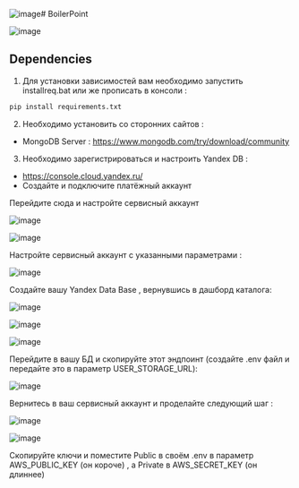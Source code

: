 ![image](https://github.com/Student-Labs-2023/BoilerPoint/assets/39564937/af1378cd-975c-4f63-bcc8-6fd95688528f)# BoilerPoint


![image](https://github.com/Student-Labs-2023/BoilerPoint/assets/39564937/6a43322d-326c-4fd4-aeb3-55b56d6bedb0)


## Dependencies

1. Для установки зависимостей вам необходимо запустить installreq.bat или же прописать в консоли :

```sh
pip install requirements.txt
```


2. Необходимо установить со сторонних сайтов :

- MongoDB Server : https://www.mongodb.com/try/download/community


3. Необходимо зарегистрироваться и настроить Yandex DB :

- https://console.cloud.yandex.ru/ 
- Создайте и подключите платёжный аккаунт 


Перейдите сюда и настройте сервисный аккаунт 

![image](https://github.com/Student-Labs-2023/BoilerPoint/assets/39564937/1889abaa-e22a-42da-af14-dd1e29962d97)


![image](https://github.com/Student-Labs-2023/BoilerPoint/assets/39564937/b31261bd-4177-4e15-bd80-e3df821a89b2)


Настройте сервисный аккаунт с указанными параметрами :

![image](https://github.com/Student-Labs-2023/BoilerPoint/assets/39564937/b0049a26-cb80-4a4b-a2d6-12c7ccc2f513)


Создайте вашу Yandex Data Base , вернувшись в дашборд каталога: 

![image](https://github.com/Student-Labs-2023/BoilerPoint/assets/39564937/e91d0ed8-c77d-485e-993a-ad9116eab0b2)


![image](https://github.com/Student-Labs-2023/BoilerPoint/assets/39564937/88980491-1070-484e-95c1-4828fce0339b)


![image](https://github.com/Student-Labs-2023/BoilerPoint/assets/39564937/2a9df91d-7675-4ff0-8ed1-63d7d467b987)


Перейдите в вашу БД и скопируйте этот эндпоинт (создайте .env файл и передайте это в параметр USER_STORAGE_URL):

![image](https://github.com/Student-Labs-2023/BoilerPoint/assets/39564937/ce0236c7-4890-4eef-9c7d-f294031e5971)


Вернитесь в ваш сервисный аккаунт и проделайте следующий шаг :

![image](https://github.com/Student-Labs-2023/BoilerPoint/assets/39564937/88b4b03c-31ac-41d1-9e7a-a7cbdd67a193)


![image](https://github.com/Student-Labs-2023/BoilerPoint/assets/39564937/de1074f4-2f22-4704-91a3-24253f8fea60)


Скопируйте ключи и поместите Public в своём .env в параметр AWS_PUBLIC_KEY (он короче) , а Private в AWS_SECRET_KEY (он длиннее)





